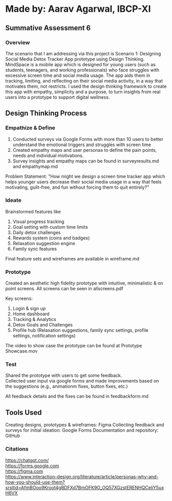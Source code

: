 # Made by: Aarav Agarwal, IBCP-XI
## Summative Assessment 6

### Overview

The scenario that I am addressing via this project is Scenario 1: Designing‬‭ Social‬‭ Media‬‭ Detox‬‭ Tracker‬‭ App‬‭ prototype‬‭ using‬‭ Design‬ Thinking‬‭. MindSpace is a mobile app which is designed for young users (such as students, teenagers, and working professionals) who face struggles with excessive screen time and social media usage. The app aids them in tracking, limiting, and reflecting on their social media activity, in a way that motivates them, not restricts. I used the design thinking framework to create this app with empathy, simplicity and a purpose, to turn insights from real users into a prototype to support digital wellness. <br/>

## Design Thinking Process

### Empathize & Define

1. Conducted surveys via Google Forms with more than 10 users to better understand the emotional triggers and struggles with screen time
2. Created empathy maps and user personas to define the pain points, needs and individual motivations.
3. Survey insights and empathy maps can be found in surveyresults.md and empathymap.md

Problem Statement: "How might we design a screen time tracker app which helps younger users decrease their social media usage in a way that feels motivating, guilt-free, and fun without forcing them to quit entirely?"

### Ideate 

Brainstormed features like
1. Visual progress tracking
2. Goal setting with custom time limits
3. Daily detox challenges
4. Rewards system (coins and badges)
5. Relaxation suggestion engine
6. Family sync features

Final feature sets and wireframes are available in wireframe.md

 

### Prototype 

Created an aesthetic high fidelity prototype with intuitive, minimalistic & on point screens. All screens can be seen in allscreens.pdf 

Key screens: 
1. Login & sign up
2. Home dashboard
3. Tracking & Analytics
4. Detox Goals and Challenges
5. Profile hub (Relaxation suggestions, family sync settings, profile settings, notification settings) 

The video to show case the prototype can be found at Prototype Showcase.mov


### Test

Shared the prototype with users to get some feedback. <br/> 
Collected user input via google forms and made improvements based on the suggestions (e.g., animationm fixes, button fixes, etc.) <br/>

All feedback details and the fixes can be found in feedbackform.md


## Tools Used 

Creating designs, prototypes & wireframes: Figma 
Collecting feedback and surveys for initial ideation: Google Forms 
Documentation and repository: GitHub 


### Citations <br/>
https://chatgpt.com/ <br/>
https://forms.google.com <br/>
https://figma.com <br/>
https://www.interaction-design.org/literature/article/personas-why-and-how-you-should-use-them?srsltid=AfmBOoo9Kroot4gBDFXd7BmOFK9O_OQ57XGzstERENHQCeljY5uxH6VX <br/>


